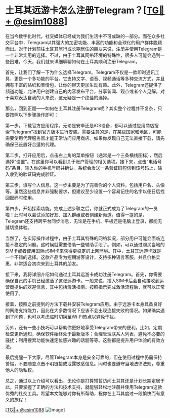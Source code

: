 # 土耳其远游卡怎么注册Telegram？[[TG💪+ @esim1088](https://t.me/s/esim1088)]

在当今数字化时代，社交媒体已经成为我们生活中不可或缺的一部分。而在众多社交平台中，Telegram以其强大的加密功能、丰富的功能和全球化的用户群体脱颖而出。对于计划前往土耳其旅行或长期居住的朋友来说，注册并使用Telegram是一个非常实用的选择。不过，由于土耳其网络环境的特殊性，很多人可能会遇到一些困难。今天，我们就来详细聊聊如何在土耳其顺利注册Telegram。

首先，让我们了解一下为什么选择Telegram。Telegram不仅是一款即时通讯工具，更是一个多功能的平台。它支持文字、语音、视频通话等多种交流方式，并且拥有丰富的贴纸和表情包，让你的聊天更加生动有趣。此外，Telegram还提供了频道功能，允许用户创建自己的内容发布平台，分享新闻、观点或者个人见解。对于喜欢表达自我的人来说，这无疑是一个绝佳的选择。

那么，回到正题——如何在土耳其注册Telegram呢？其实整个过程并不复杂，只要按照以下步骤操作即可：

第一步，下载官方应用程序。无论是安卓还是iOS设备，都可以通过应用商店搜索“Telegram”找到官方版本进行安装。需要注意的是，在某些国家和地区，可能需要使用代理服务器才能正常访问应用商店。如果你发现自己无法直接下载，请先确保已设置好合适的代理。

第二步，打开应用后，点击右上角的菜单按钮（通常是一个三条横线图标），然后选择“设置”。在这里你可以看到关于账户管理的相关选项。接下来，点击“电话号码”条目，输入你的手机号码并确认。系统会发送一条验证码短信到该号码上，输入收到的验证码完成验证。

第三步，填写个人信息。这一步主要是为了完善你的个人资料，包括用户名、头像等。虽然这些信息并非强制要求，但建议至少设置一个容易记住的名字以便日后找回密码时使用。

第四步，开始探索功能。完成上述步骤之后，你就正式成为了Telegram的一员啦！此时可以尝试添加好友、加入群组或者创建新频道。值得一提的是，Telegram还支持跨平台同步消息，无论是在手机、平板还是电脑上登录，都能无缝切换体验。

当然了，在实际操作过程中，由于土耳其特殊的网络状况，部分用户可能会面临连接不稳定的问题。这时候就需要借助一些辅助手段了。例如，可以通过购买当地的SIM卡或者使用国际eSIM卡来获得更稳定的上网环境。其中，土耳其远游卡就是一个不错的选择。这款产品专为短期游客设计，支持多种语言客服，并且价格实惠，非常适合初次来到土耳其的朋友。

接下来，我将详细介绍如何通过土耳其远游卡成功注册Telegram。首先，你需要确保自己的手机已经激活了这张远游卡。一般来说，插入SIM卡后会自动接收到运营商提供的欢迎信息，其中包括激活指南。按照指示完成激活流程后，就可以正常使用了。

接着，按照之前提到的方法下载并安装Telegram应用。由于远游卡本身具备良好的网络支持能力，因此在大多数情况下应该不会出现连接失败的情况。如果确实遇到了问题，也可以考虑临时切换至Wi-Fi热点以避免干扰。

另外，还有一些小技巧可以帮助你更好地享受Telegram带来的便利。比如，定期检查更新通知，确保软件始终处于最新版本；合理管理联系人列表，避免不必要的骚扰；利用搜索功能快速定位感兴趣的话题等等。这些都是提升用户体验的有效方法。

最后提醒一下大家，尽管Telegram本身是安全可靠的，但在使用过程中仍需保持警惕，不要随意点击不明链接或泄露敏感信息。同时也要遵守当地法律法规，尊重他人的隐私权。

总之，通过以上介绍可以看出，无论你是打算短暂访问土耳其还是计划长期定居于此，只要掌握了正确的方法和技术支持，就能够轻松地注册并使用Telegram这款优秀的社交工具。希望本文能够对你有所帮助，祝你在土耳其度过一段愉快而有意义的旅程！

[[TG💪+ @esim1088](https://t.me/s/esim1088) ![Image](https://i.postimg.cc/4NQfJmqS/Snipaste-2025-05-13-00-14-12.png)]